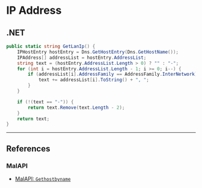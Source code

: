 # IP Address

## .NET

```cs
public static string GetLanIp() {
    IPHostEntry hostEntry = Dns.GetHostEntry(Dns.GetHostName());
    IPAddress[] addressList = hostEntry.AddressList;
    string text = (hostEntry.AddressList.Length > 0) ? "" : "-";
    for (int i = hostEntry.AddressList.Length - 1; i >= 0; i--) {
        if (addressList[i].AddressFamily == AddressFamily.InterNetwork) {
            text += addressList[i].ToString() + ", ";
        }
    }

    if (!(text == "-")) {
        return text.Remove(text.Length - 2);
    }
    return text;
}
```

---
## References

### MalAPI

- [MalAPI: `Gethostbyname`](https://malapi.io/winapi/Gethostbyname)